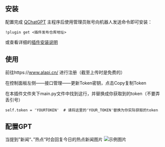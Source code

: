 
## 安装

配置完成 [QChatGPT](https://github.com/RockChinQ/QChatGPT) 主程序后使用管理员账号向机器人发送命令即可安装：

```
!plugin get <插件发布仓库地址>
```
或查看详细的[插件安装说明](https://github.com/RockChinQ/QChatGPT/wiki/5-%E6%8F%92%E4%BB%B6%E4%BD%BF%E7%94%A8)

## 使用

前往https://www.alapi.cn/  进行注册（截至上传时是免费的）

在控制面板左侧——接口管理——更新Token密钥，点击Copy复制Token

在本插件文件夹下main.py文件中找到这行，并替换成你获取到的token（不要弄丢引号）

```
self.token = 'YOURTOKEN'  # 请将这里的'YOUR_TOKEN'替换为你实际获取的token
```

## 配置GPT

当提到”新闻“、”热点“时会回复今日的热点新闻图片
![示例图片]([https://s2.loli.net/2024/10/02/o7r2bQNBeLkTzmv.png](https://file.alapi.cn/60s/202502071738860733.png))
